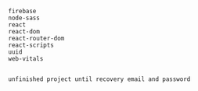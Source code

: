     firebase
    node-sass
    react
    react-dom
    react-router-dom
    react-scripts
    uuid
    web-vitals
    
    
    unfinished project until recovery email and password
